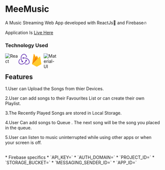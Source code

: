 # MeeMusic
A Music Streaming Web App developed with ReactJs🚀 and Firebase🔥

Application Is [Live Here](https://meemusic.netlify.app/)

### Technology Used
[<img title="React" align="left" alt="React" width="42px" height="42px" src="https://sujanbyanjankar.com.np/wp-content/uploads/2019/01/React.js_logo-512.png" />](https://reactjs.org/)
[<img title="Redux" align="left" alt="Redux" width="38px" src="https://raw.githubusercontent.com/github/explore/80688e429a7d4ef2fca1e82350fe8e3517d3494d/topics/redux/redux.png" />](https://redux.js.org/)
[<img title="Firebase" align="left" alt="Firebase" width="45px" src="https://raw.githubusercontent.com/github/explore/80688e429a7d4ef2fca1e82350fe8e3517d3494d/topics/firebase/firebase.png" />](https://firebase.google.com/)
[<img title="Material-UI" align="left" alt="Material-UI" width="45px" src="https://avatars.githubusercontent.com/u/33663932?s=200&v=4" />](https://material-ui.com/)



<br /><br />

## Features

1.User can Upload the Songs from thier Devices.

2.User can add songs to their Favourites List or can create their own Playlist.

3.The Recently Played Songs are stored in Local Storage.

4.User Can add  songs to Queue . The next song will be the song you placed in the queue.

5.User can listen to music uninterrupted while using other apps or when your screen is off.

<br/>
* Firebase specifics
  * `API_KEY=<value>`
  * `AUTH_DOMAIN=<value>`
  * `PROJECT_ID=<value>`
  * `STORAGE_BUCKET=<value>`
  * `MESSAGING_SENDER_ID=<value>`
  * `APP_ID=<value>`
